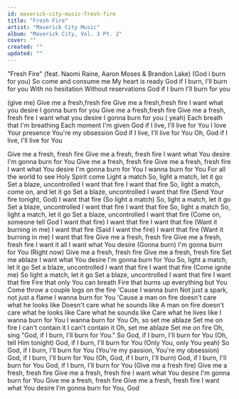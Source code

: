 ```yaml
---
id: maverick-city-music-fresh-fire
title: "Fresh Fire"
artist: "Maverick City Music"
album: "Maverick City, Vol. 3 Pt. 2"
cover: ""
created: ""
updated: ""
---
```


"Fresh Fire"
(feat. Naomi Raine, Aaron Moses & Brandon Lake)
(God i burn for you)
So come and consume me
My heart is ready
God if I burn, I'll burn for you
With no hesitation
Without reservations
God if I burn I'll burn for you

(give me)
Give me a fresh,fresh fire
Give me a fresh,fresh fire
I want what you desire
I gonna burn for you
Give me a fresh,fresh fire
Give me a fresh, fresh fire
I want what you desire
I gonna burn for you ( yeah)
Each breath that I'm breathing
Each moment I'm given
God if I live, I'll live for You
I love Your presence
You're my obsession
God if I live, I'll live for You
Oh, God if I live, I'll live for You

Give me a fresh, fresh fire
Give me a fresh, fresh fire
I want what You desire
I'm gonna burn for You
Give me a fresh, fresh fire
Give me a fresh, fresh fire
I want what You desire
I'm gonna burn for You
I wanna burn for You
For all the world to see
Holy Spirit come
Light a match
So, light a match, let it go
Set a blaze, uncontrolled
I want that fire
I want that fire
So, light a match, come on, and let it go
Set a blaze, uncontrolled
I want that fire (Send Your fire tonight, God)
I want that fire (So light a match)
So, light a match, let it go
Set a blaze, uncontrolled
I want that fire
I want that fire
So, light a match
So, light a match, let it go
Set a blaze, uncontrolled
I want that fire
(Come on, someone tell God I want that fire)
I want that fire
I want that fire (Want it burning in me)
I want that fire (Said I want the fire)
I want that fire (Want it burning in me)
I want that fire
Give me a fresh, fresh fire
Give me a fresh, fresh fire
I want it all
I want what You desire
(Gonna burn)
I'm gonna burn for You
(Right now)
Give me a fresh, fresh fire
Give me a fresh, fresh fire
Set me ablaze
I want what You desire
I'm gonna burn for You
So, light a match, let it go
Set a blaze, uncontrolled
I want that fire
I want that fire
(Come ignite me)
So light a match, let it go
Set a blaze, uncontrolled
I want that fire
I want that fire
Fire that only You can breath
Fire that burns up everything but You
Come throw a couple logs on the fire
'Cause I wanna burn
Not just a spark, not just a flame
I wanna burn for You
'Cause a man on fire doesn't care what he
looks like
Doesn't care what he sounds like
A man on fire doesn't care what he looks like
Care what he sounds like
Care what he lives like
I wanna burn for You
I wanna burn for You
Oh, so set me ablaze
Set me on fire
I can't contain it
I can't contain it
Oh, set me ablaze
Set me on fire
Oh, sing "God, if I burn, I'll burn for You."
So God, if I burn, I'll burn for You (Oh, tell Him tonight)
God, if I burn, I'll burn for You (Only You, only You yeah)
So God, if I burn, I'll burn for You (You're my passion, You're my obsession)
God, if I burn, I'll burn for You (Oh, God, if I burn, I'll burn)
God, if I burn, I'll burn for You
God, if I burn, I'll burn for You (Give me a fresh fire)
Give me a fresh, fresh fire
Give me a fresh, fresh fire
I want what You desire
I'm gonna burn for You
Give me a fresh, fresh fire
Give me a fresh, fresh fire
I want what You desire
I'm gonna burn for You, God